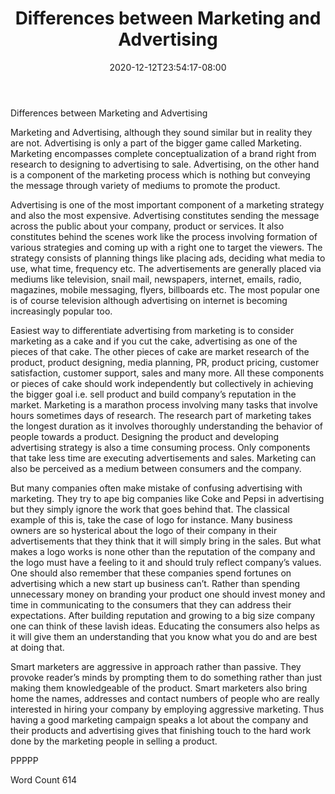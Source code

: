 ﻿---
title: "Differences between Marketing and Advertising"
date: 2020-12-12T23:54:17-08:00
description: "TXT Tips for Web Success"
featured_image: "/images/TXT.jpg"
tags: ["TXT"]
---

Differences between Marketing and Advertising

Marketing and Advertising, although they sound similar but in reality they are not. Advertising is only a part of the bigger game called Marketing. Marketing encompasses complete conceptualization of a brand right from research to designing to advertising to sale. Advertising, on the other hand is a component of the marketing process which is nothing but conveying the message through variety of mediums to promote the product.

Advertising is one of the most important component of a marketing strategy and also the most expensive. Advertising constitutes sending the message across the public about your company, product or services. It also constitutes behind the scenes work like the process involving formation of various strategies and coming up with a right one to target the viewers. The strategy consists of planning things like placing ads, deciding what media to use, what time, frequency etc. The advertisements are generally placed via mediums like television, snail mail, newspapers, internet, emails, radio, magazines, mobile messaging, flyers, billboards etc. The most popular one is of course television although advertising on internet is becoming increasingly popular too. 

Easiest way to differentiate advertising from marketing is to consider marketing as a cake and if you cut the cake, advertising as one of the pieces of that cake. The other pieces of cake are market research of the product, product designing, media planning, PR, product pricing, customer satisfaction, customer support, sales and many more. All these components or pieces of cake should work independently but collectively in achieving the bigger goal i.e. sell product and build company’s reputation in the market. Marketing is a marathon process involving many tasks that involve hours sometimes days of research. The research part of marketing takes the longest duration as it involves thoroughly understanding the behavior of people towards a product. Designing the product and developing advertising strategy is also a time consuming process. Only components that take less time are executing advertisements and sales. Marketing can also be perceived as a medium between consumers and the company.

But many companies often make mistake of confusing advertising with marketing. They try to ape big companies like Coke and Pepsi in advertising but they simply ignore the work that goes behind that. The classical example of this is, take the case of logo for instance. Many business owners are so hysterical about the logo of their company in their advertisements that they think that it will simply bring in the sales. But what makes a logo works is none other than the reputation of the company and the logo must have a feeling to it and should truly reflect company’s values. One should also remember that these companies spend fortunes on advertising which a new start up business can’t. Rather than spending unnecessary money on branding your product one should invest money and time in communicating to the consumers that they can address their expectations. After building reputation and growing to a big size company one can think of these lavish ideas. Educating the consumers also helps as it will give them an understanding that you know what you do and are best at doing that. 

Smart marketers are aggressive in approach rather than passive. They provoke reader’s minds by prompting them to do something rather than just making them knowledgeable of the product. Smart marketers also bring home the names, addresses and contact numbers of people who are really interested in hiring your company by employing aggressive marketing. Thus having a good marketing campaign speaks a lot about the company and their products and advertising gives that finishing touch to the hard work done by the marketing people in selling a product.

PPPPP

Word Count 614






















